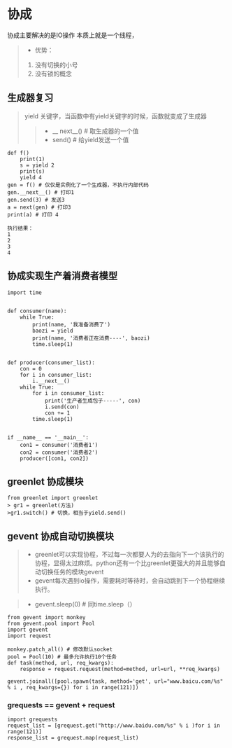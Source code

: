 # 协成
协成主要解决的是IO操作
本质上就是一个线程，
>- 优势：
>1. 没有切换的小号
>2. 没有锁的概念


## 生成器复习
>yield 关键字，当函数中有yield关键字的时候，函数就变成了生成器
>>- __ next__() # 取生成器的一个值
>>- send() # 给yield发送一个值
```
def f()
    print(1)
    s = yield 2
    print(s)
    yield 4
gen = f() # 仅仅是实例化了一个生成器，不执行内部代码
gen.__next__() # 打印1
gen.send(3) # 发送3
a = next(gen) # 打印3
print(a) # 打印 4

执行结果：
1
2
3
4
```
## 协成实现生产着消费者模型

```
import time


def consumer(name):
    while True:
        print(name, '我准备消费了')
        baozi = yield
        print(name, '消费者正在消费----', baozi)
        time.sleep(1)


def producer(consumer_list):
    con = 0
    for i in consumer_list:
        i.__next__()
    while True:
        for i in consumer_list:
            print('生产者生成包子-----', con)
            i.send(con)
            con += 1
        time.sleep(1)


if __name__ == '__main__':
    con1 = consumer('消费者1')
    con2 = consumer('消费者2')
    producer([con1, con2])
```
## greenlet 协成模块
```
from greenlet import greenlet
> gr1 = greenlet(方法)
>gr1.switch() # 切换，相当于yield.send()
```
## gevent 协成自动切换模块
>- greenlet可以实现协程，不过每一次都要人为的去指向下一个该执行的协程，显得太过麻烦。python还有一个比greenlet更强大的并且能够自动切换任务的模块gevent
>- gevent每次遇到io操作，需要耗时等待时，会自动跳到下一个协程继续执行。

>- gevent.sleep(0) # 同time.sleep（）
```
from gevent import monkey
from gevent.pool import Pool
import gevent
import request

monkey.patch_all() # 修改默认socket
pool = Pool(10) # 最多允许执行10个任务
def task(method, url, req_kwargs):
    response = request.request(method=method, url=url, **req_kwargs)

gevent.joinall([pool.spawn(task, method='get', url="www.baicu.com/%s" % i , req_kwargs={}) for i in range(121)])
```
### grequests == gevent + request
```
import grequests
request_list = [grequest.get("http://www.baidu.com/%s" % i )for i in range(121)]
response_list = grequest.map(request_list)
```